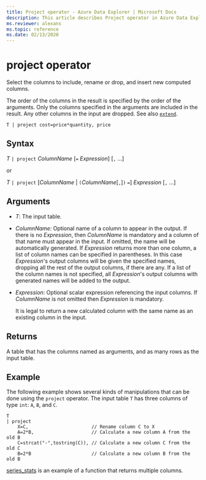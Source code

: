```yaml
---
title: Project operator - Azure Data Explorer | Microsoft Docs
description: This article describes Project operator in Azure Data Explorer.
ms.reviewer: alexans
ms.topic: reference
ms.date: 02/13/2020
---
```

# project operator

Select the columns to include, rename or drop, and insert new computed columns. 

The order of the columns in the result is specified by the order of the arguments. Only the columns specified in the arguments are included in the result. Any other columns in the input are dropped.  See also [`extend`](extendoperator.md).

```kusto
T | project cost=price*quantity, price
```

## Syntax

*T* `| project` *ColumnName* [`=` *Expression*] [`,` ...]
  
or
  
*T* `| project` [*ColumnName* | `(`*ColumnName*[`,`]`)` `=`] *Expression* [`,` ...]

## Arguments

* *T*: The input table.
* *ColumnName:* Optional name of a column to appear in the output. If there is no *Expression*, then *ColumnName* is mandatory and a column of that name must appear in the input. If omitted, the name will be automatically generated. If *Expression* returns more than one column, a list of column names can be specified in parentheses. In this case *Expression*'s output columns will be given the specified names, dropping all the rest of the output columns, if there are any. If a list of the column names is not specified, all *Expression*'s output columns with generated names will be added to the output.
* *Expression:* Optional scalar expression referencing the input columns. If *ColumnName* is not omitted then *Expression* is mandatory.

    It is legal to return a new calculated column with the same name as an existing column in the input.

## Returns

A table that has the columns named as arguments, and as many rows as the input table.

## Example

The following example shows several kinds of manipulations that can be done
using the `project` operator. The input table `T` has three columns of type `int`: `A`, `B`, and `C`. 

```kusto
T
| project
    X=C,                       // Rename column C to X
    A=2*B,                     // Calculate a new column A from the old B
    C=strcat("-",tostring(C)), // Calculate a new column C from the old C
    B=2*B                      // Calculate a new column B from the old B
```

[series_stats](series-statsfunction.md) is an example of a function that returns multiple columns.
